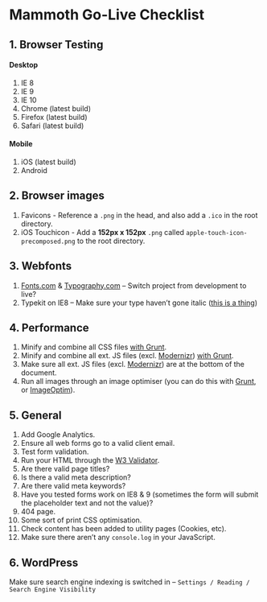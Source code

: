 # Mammoth Go-Live Checklist

## 1. Browser Testing

#### Desktop 

1. IE 8 
2. IE 9 
3. IE 10
4. Chrome  (latest build)
5. Firefox (latest build)
6. Safari (latest build)

#### Mobile 

1. iOS (latest build) 
2. Android 



## 2. Browser images 

1. Favicons - Reference a `.png` in the head, and also add a `.ico` in the root directory.
2. iOS Touchicon - Add a **152px x 152px** `.png` called `apple-touch-icon-precomposed.png` to the root directory.



## 3. Webfonts 

1. [Fonts.com](http://fonts.com) & [Typography.com](http://typography.com) – Switch project from development to live?
2. Typekit on IE8 – Make sure your type haven’t gone italic ([this is a thing](http://help.typekit.com/customer/portal/articles/6855-using-multiple-weights-and-styles))



## 4. Performance

1. Minify and combine all CSS files [with Grunt](http://gruntjs.com/). 
2. Minify and combine all ext. JS files (excl. [Modernizr](http://modernizr.com/)) [with Grunt](http://gruntjs.com/). 
3. Make sure all ext. JS files (excl. [Modernizr](http://modernizr.com/)) are at the bottom of the document. 
4. Run all images through an image optimiser (you can do this with [Grunt](http://gruntjs.com/), or [ImageOptim](http://imageoptim.com/)).



## 5. General

1. Add Google Analytics.
2. Ensure all web forms go to a valid client email. 
3. Test form validation. 
4. Run your HTML through the [W3 Validator](http://validator.w3.org/). 
5. Are there valid page titles?
6. Is there a valid meta description?
7. Are there valid meta keywords?
8. Have you tested forms work on IE8 & 9 (sometimes the form will submit the placeholder text and not the value)?
9. 404 page. 
10. Some sort of print CSS optimisation. 
11. Check content has been added to utility pages (Cookies, etc). 
12. Make sure there aren’t any `console.log` in your JavaScript. 



## 6. WordPress

Make sure search engine indexing is switched in – `Settings / Reading / Search Engine Visibility`